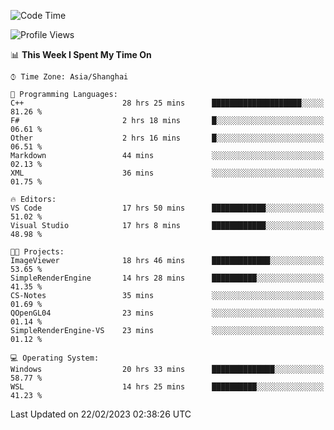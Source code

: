 <!--START_SECTION:waka-->
![Code Time](http://img.shields.io/badge/Code%20Time-679%20hrs%2021%20mins-blue)

![Profile Views](http://img.shields.io/badge/Profile%20Views-1-blue)

📊 **This Week I Spent My Time On** 

```text
⌚︎ Time Zone: Asia/Shanghai

💬 Programming Languages: 
C++                      28 hrs 25 mins      ████████████████████░░░░░   81.26 % 
F#                       2 hrs 18 mins       █░░░░░░░░░░░░░░░░░░░░░░░░   06.61 % 
Other                    2 hrs 16 mins       █░░░░░░░░░░░░░░░░░░░░░░░░   06.51 % 
Markdown                 44 mins             ░░░░░░░░░░░░░░░░░░░░░░░░░   02.13 % 
XML                      36 mins             ░░░░░░░░░░░░░░░░░░░░░░░░░   01.75 % 

🔥 Editors: 
VS Code                  17 hrs 50 mins      ████████████░░░░░░░░░░░░░   51.02 % 
Visual Studio            17 hrs 8 mins       ████████████░░░░░░░░░░░░░   48.98 % 

🐱‍💻 Projects: 
ImageViewer              18 hrs 46 mins      █████████████░░░░░░░░░░░░   53.65 % 
SimpleRenderEngine       14 hrs 28 mins      ██████████░░░░░░░░░░░░░░░   41.35 % 
CS-Notes                 35 mins             ░░░░░░░░░░░░░░░░░░░░░░░░░   01.69 % 
QOpenGL04                23 mins             ░░░░░░░░░░░░░░░░░░░░░░░░░   01.14 % 
SimpleRenderEngine-VS    23 mins             ░░░░░░░░░░░░░░░░░░░░░░░░░   01.12 % 

💻 Operating System: 
Windows                  20 hrs 33 mins      ██████████████░░░░░░░░░░░   58.77 % 
WSL                      14 hrs 25 mins      ██████████░░░░░░░░░░░░░░░   41.23 % 

```


 Last Updated on 22/02/2023 02:38:26 UTC
<!--END_SECTION:waka-->